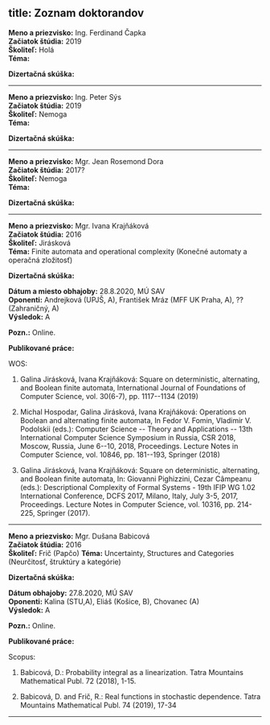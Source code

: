 title: Zoznam doktorandov
---
**Meno a priezvisko:** Ing. Ferdinand Čapka  
**Začiatok štúdia:** 2019  
**Školiteľ:** Holá  
**Téma:**   

**Dizertačná skúška:**

---

**Meno a priezvisko:** Ing. Peter Sýs  
**Začiatok štúdia:** 2019  
**Školiteľ:**  Nemoga  
**Téma:**  

**Dizertačná skúška:**

---

**Meno a priezvisko:** Mgr. Jean Rosemond Dora  
**Začiatok štúdia:** 2017?  
**Školiteľ:** Nemoga  
**Téma:**   

**Dizertačná skúška:**

---

**Meno a priezvisko:** Mgr. Ivana Krajňáková  
**Začiatok štúdia:** 2016   
**Školiteľ:** Jirásková  
**Téma:** Finite automata and operational complexity (Konečné automaty a operačná zložitosť) 
 
**Dizertačná skúška:**

**Dátum a miesto obhajoby:** 28.8.2020, MÚ SAV  
**Oponenti:** Andrejková (UPJŠ, A), František Mráz (MFF UK Praha, A), ?? (Zahraničný, A)    
**Výsledok:** A

**Pozn.:** Online.

**Publikované práce:** 

WOS:

1. Galina Jirásková, Ivana Krajňáková: Square on deterministic, alternating, and Boolean finite automata,
International Journal of Foundations of Computer Science, vol. 30(6-7), pp. 1117--1134 (2019)


1. Michal Hospodar, Galina Jirásková, Ivana Krajňáková: Operations on Boolean and alternating finite automata,
In Fedor V. Fomin, Vladimir V. Podolskii (eds.): Computer Science -- Theory and Applications -- 13th International Computer Science Symposium in Russia, CSR 2018, Moscow, Russia, June 6--10, 2018, Proceedings.
Lecture Notes in Computer Science, vol. 10846, pp. 181--193, Springer (2018)


1. Galina Jirásková, Ivana Krajňáková:  Square on deterministic, alternating, and Boolean finite automata,
In: Giovanni Pighizzini, Cezar Câmpeanu (eds.):
Descriptional Complexity of Formal Systems - 19th IFIP WG 1.02 International Conference, DCFS 2017, Milano, Italy, July 3-5, 2017, Proceedings. Lecture Notes in Computer Science, vol. 10316, pp. 214-225, Springer (2017).

---

**Meno a priezvisko:** Mgr. Dušana Babicová  
**Začiatok štúdia:** 2016  
**Školiteľ:** Frič (Papčo)
**Téma:** Uncertainty, Structures and Categories (Neurčitosť, štruktúry a kategórie)  

**Dizertačná skúška:**

**Dátum obhajoby:** 27.8.2020, MÚ SAV  
**Oponenti:** Kalina (STU,A), Eliáš (Košice, B), Chovanec (A)    
**Výsledok:** A

**Pozn.:** Online.

**Publikované práce:** 

Scopus:

1.  Babicová, D.: Probability integral as a linearization. Tatra Mountains Mathematical Publ. 72 (2018), 1-15.

1. Babicová, D. and Frič, R.: Real functions in stochastic dependence. Tatra Mountains Mathematical Publ. 74 (2019), 17-34

---

